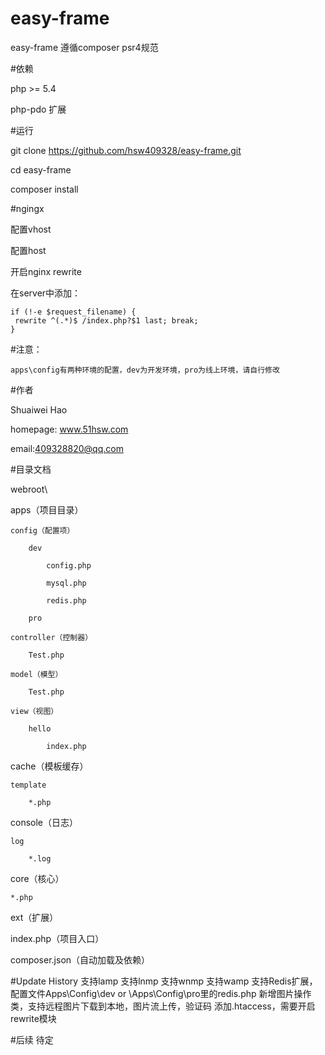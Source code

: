 # easy-frame

easy-frame 遵循composer psr4规范

#依赖

php >= 5.4

php-pdo 扩展
    
#运行

git clone https://github.com/hsw409328/easy-frame.git

cd easy-frame 

composer install
    
#ngingx

配置vhost

配置host

开启nginx rewrite
    

在server中添加：
  
    if (!-e $request_filename) { 
     rewrite ^(.*)$ /index.php?$1 last; break; 
    }

#注意：

    apps\config有两种环境的配置，dev为开发环境，pro为线上环境，请自行修改
    
#作者

Shuaiwei Hao

homepage: www.51hsw.com

email:409328820@qq.com
    
#目录文档

webroot\
   
   apps（项目目录）  
                 
    config（配置项）
    
        dev
        
            config.php
            
            mysql.php
            
            redis.php
            
        pro
        
    controller（控制器）
    
        Test.php
        
    model（模型）
    
        Test.php
        
    view（视图）
    
        hello
        
            index.php
            
   cache（模板缓存）
   
    template
    
        *.php
        
   console（日志）
   
    log
    
        *.log
        
   core（核心）
   
    *.php
    
   ext（扩展）
  
   
   index.php（项目入口）
   
   composer.json（自动加载及依赖）

#Update History
    支持lamp
    支持lnmp
    支持wnmp
    支持wamp
    支持Redis扩展，配置文件Apps\Config\dev or \Apps\Config\pro里的redis.php
    新增图片操作类，支持远程图片下载到本地，图片流上传，验证码
    添加.htaccess，需要开启rewrite模块

#后续
待定